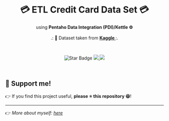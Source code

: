 <h1 align="center"> 💳 ETL Credit Card Data Set 💳 </h1>
<p align="center">using <b>Pentaho Data Integration (PDI)/Kettle ⚙</b><br><br>
.: 📄 Dataset taken from <b><a href="https://www.kaggle.com/rikdifos/credit-card-approval-prediction"> Kaggle </a></b> :.
</p><br>
<p align="center">
  <img src="https://img.shields.io/static/v1?label=%F0%9F%8C%9F&message=If%20Useful&style=style=flat&color=BC4E99" alt="Star Badge"/>
  <a href="https://www.github.com/caesarmario">
    <img src="https://img.shields.io/github/followers/caesarmario?style=social&link=https://www.github.com/caesarmario" alt"GitHub"/>
  </a>
  <a href="https://linktr.ee/caesarmario_">
    <img src="https://img.shields.io/badge/Follow%20My%20Other%20Works-019875?style=flat&labelColor=019875&link=https:/linktr.ee/caesarmario_" alt"Linktree"/>
  </a>
  <!-- <a href="XXX">
    <img src="https://img.shields.io/badge/-Predictioin%20with%20Machine%20Learning%20on%20Kaggle-teal?style=flat&logo=kaggle&logoColor=deepblue&link=XXX" alt="Kaggle Projects"/>
  </a> -->
</p>
<br>

<!-- 
## 📃 Table of Contents:
  - [About Project](#-about-project)
  - [Objectives](#-objectives)
  - [Data Set Description](#-data-set-description)
  - [Connection Configuration](#-connection-configuration)
      - [OLTP](#-oltp-configuration)
      - [OLAP](#-olap-configuration)
  - [ETL Process](#-etl-process)
      - [Application Record](#-application-record)
      - [Credit Record](#-credit-record)
      - [Time Dimension](#-time-dimension)
      - [Credit Card Fact](#-credit-card-fact)
  - [Star Schema](#-star-schema)
  - [Before & After ETL Comparison](#-before--after-etl-comparison)
      - [Application Record](#-application-record-1)
      - [Credit Record](#-credit-record-1)
      - [Time Dimension](#-time-dimension-1)
      - [Credit Card Fact](#-credit-card-fact-1)
<br>

## 🖋 About Project
*   This repository contains files to create data warehouse such as:
    - ETL files using Pentaho Data Integration (PDI)
    - Codes to create OLAP (SQL)
    - Codes to select data from OLTP (SQL)
    - Codes to perform random testing (SQL)

    for credit card applicant. The dataset is provided by <a href="https://www.kaggle.com/rikdifos/credit-card-approval-prediction"><b>Seanny (rikdifos)</b></a>.<br>

*   This project will also create:
    - **2 dimension tables** (Applicant_Dimension and CreditRecord_Dimension), 
    - **Time dimension** (Time_Dimension), and 
    - **1 fact table** (CreditCard_Fact).

    using PDI and Microsoft SQL Server 18.
<br><br>

## 📌 Objectives
*   Perform ETL using PDI for both datasets.
*   Create time dimension using PDI.
*   Create fact table using PDI.
<br><br>

## 🧾 Data Set Description
*   The dataset description can be seen <a href="https://www.kaggle.com/rikdifos/credit-card-approval-prediction/discussion/119320"><b>here</b></a>.
<br><br>


## 🔌 Connection Configuration
```
username: 	sa
pass: 		qwer
```
### 📀🔌 OLTP Configuration
![OLTP Config](https://github.com/caesarmario/ETL-credit-card-dataset-using-pentaho/blob/main/Screenshots/OLTP_Configuration.png)<br>
### 💿🔌 OLAP Configuration
![OLAP Config](https://github.com/caesarmario/ETL-credit-card-dataset-using-pentaho/blob/main/Screenshots/OLAP_Configuration.png)<br>

[![](https://img.shields.io/badge/back%20to%20top-%E2%86%A9-blue)](#-table-of-contents)
<br><br>


## ⚙ ETL Process
### 👨‍💼 Application Record
![Application](https://github.com/caesarmario/ETL-credit-card-dataset-using-pentaho/blob/main/Screenshots/Applicant_Dimension.png)<br>
#### ▶ Table Input Configuration
![Table Input - Application](https://github.com/caesarmario/ETL-credit-card-dataset-using-pentaho/blob/main/Screenshots/Applicant_Dimension/1%20-%20Table%20Input.png)
   - Importing application table from OLTP. <br>
#### ▶ Sort Rows Configuration
![Sort Rows - Application](https://github.com/caesarmario/ETL-credit-card-dataset-using-pentaho/blob/main/Screenshots/Applicant_Dimension/2%20-%20Sort%20Rows.png)
   - Sort data based on applicant ID. <br>
#### ▶ Unique Rows Configuration
![Unique Rows - Application](https://github.com/caesarmario/ETL-credit-card-dataset-using-pentaho/blob/main/Screenshots/Applicant_Dimension/3%20-%20Unique%20Rows.png)
   - Filter duplicate applicant ID. <br>
#### ▶ Replace in String Configuration
![Replace in String - Application](https://github.com/caesarmario/ETL-credit-card-dataset-using-pentaho/blob/main/Screenshots/Applicant_Dimension/4%20-%20Replace%20in%20String.png)
   - Replace some values to make it easier to understand. <br>
#### ▶ Add Constants Configuration
![Add Constants - Application](https://github.com/caesarmario/ETL-credit-card-dataset-using-pentaho/blob/main/Screenshots/Applicant_Dimension/5%20-%20Add%20Constants.png)
   - Add new columns with constant date (October 1, 2021). <br>
#### ▶ Calculator Configuration
![Calculator - Application](https://github.com/caesarmario/ETL-credit-card-dataset-using-pentaho/blob/main/Screenshots/Applicant_Dimension/6%20-%20Calculator.png)
   - Calculate DOB and date of applicant start working based on current date (October 1, 2021).
   - Calculate age of applicant based on current year (2021). <br>
#### ▶ Filter Rows Configuration
![Filter Rows - Application](https://github.com/caesarmario/ETL-credit-card-dataset-using-pentaho/blob/main/Screenshots/Applicant_Dimension/7%20-%20Filter%20Rows.png)
   - Filter applicant data which has null values.
   - Filter applicant data who is less than 21 y.o. <br>
#### ▶ Add Sequence Configuration
![Add Sequence - Application](https://github.com/caesarmario/ETL-credit-card-dataset-using-pentaho/blob/main/Screenshots/Applicant_Dimension/8%20-%20Add%20Sequence.png)
   - Adding Index Applicant (to replace ID as primary key). <br>
#### ▶ Select Values Configuration
![Select Values - Application](https://github.com/caesarmario/ETL-credit-card-dataset-using-pentaho/blob/main/Screenshots/Applicant_Dimension/9%20-%20Select%20Values.png)
   - Select columns that will entered OLAP. <br>
#### ▶ Table Output Configuration
![Table Output - Application](https://github.com/caesarmario/ETL-credit-card-dataset-using-pentaho/blob/main/Screenshots/Applicant_Dimension/10%20-%20Table%20Output.png)
   - Exporting application table to OLAP (Application Dimension). <br>

[![](https://img.shields.io/badge/back%20to%20top-%E2%86%A9-blue)](#-table-of-contents)
<br><br>

### 💶 Credit Record
![Credit Record](https://github.com/caesarmario/ETL-credit-card-dataset-using-pentaho/blob/main/Screenshots/CreditRecord_Dimension.png)<br>
#### ▶ Table Input Configuration
![Table Input - Credit Record](https://github.com/caesarmario/ETL-credit-card-dataset-using-pentaho/blob/main/Screenshots/CreditRecord_Dimension/1%20-%20Table%20Input.png)
   - Importing credit record table from OLTP. <br>
#### ▶ Sort Rows Configuration
![Sort Rows - Credit Record](https://github.com/caesarmario/ETL-credit-card-dataset-using-pentaho/blob/main/Screenshots/CreditRecord_Dimension/2%20-%20Sort%20Rows.png)
   - Sort data based on applicant ID. <br>
#### ▶ Add Constants Configuration
![Add Constants - Credit Record](https://github.com/caesarmario/ETL-credit-card-dataset-using-pentaho/blob/main/Screenshots/CreditRecord_Dimension/3%20-%20Add%20Constants.png)
   - Add new columns with constant date (October 1, 2021). <br>
#### ▶ Calculator Configuration
![Calculator - Credit Record](https://github.com/caesarmario/ETL-credit-card-dataset-using-pentaho/blob/main/Screenshots/CreditRecord_Dimension/4%20-%20Calculator.png)
   - Calculate loan payment's month based on current date (October 1, 2021). <br>
#### ▶ Add Sequence Configuration
![Add Sequence - Credit Record](https://github.com/caesarmario/ETL-credit-card-dataset-using-pentaho/blob/main/Screenshots/CreditRecord_Dimension/5%20-%20Add%20Sequence.png)
   - Adding CreditRecord_ID (to replace Applicant ID as primary key). <br>
#### ▶ Select Values Configuration
![Select Values - Credit Record](https://github.com/caesarmario/ETL-credit-card-dataset-using-pentaho/blob/main/Screenshots/CreditRecord_Dimension/6%20-%20Select%20Values.png)
   - Select columns that will entered OLAP. <br>
#### ▶ Table Output Configuration
![Table Output - Credit Record](https://github.com/caesarmario/ETL-credit-card-dataset-using-pentaho/blob/main/Screenshots/CreditRecord_Dimension/7%20-%20Table%20Output.png)
   - Exporting application table to OLAP (Credit Record Dimension). <br>

[![](https://img.shields.io/badge/back%20to%20top-%E2%86%A9-blue)](#-table-of-contents)
<br><br>

### ⌚ Time Dimension
![Time](https://github.com/caesarmario/ETL-credit-card-dataset-using-pentaho/blob/main/Screenshots/Time_Dimension.png)<br>
#### ▶ Generate Rows Configuration
![Generate Rows - Time](https://github.com/caesarmario/ETL-credit-card-dataset-using-pentaho/blob/main/Screenshots/Time_Dimension/1%20-%20Generate%20Rows.png)
   - Generate a column with specific date (January 1, 2016). <br>
#### ▶ Add Sequence Configuration
![Add Sequence - Time](https://github.com/caesarmario/ETL-credit-card-dataset-using-pentaho/blob/main/Screenshots/Time_Dimension/2%20-%20Add%20Sequence.png)
   - Add row with sequence from 1 to 99999. <br>
#### ▶ Calculator Configuration
![Calculator - Time](https://github.com/caesarmario/ETL-credit-card-dataset-using-pentaho/blob/main/Screenshots/Time_Dimension/3%20-%20Calculator.png)
   - Caluclating start date with sequence data to make next date (ex: January 2, 2016; January 3, 2016)
   - Creating new columns (Day, Months, and Year). <br>
#### ▶ Data Grid Configuration
![Data Grid - Time_1](https://github.com/caesarmario/ETL-credit-card-dataset-using-pentaho/blob/main/Screenshots/Time_Dimension/4%20-%20Data%20Grid.png)<br>
![Data Grid - Time_2](https://github.com/caesarmario/ETL-credit-card-dataset-using-pentaho/blob/main/Screenshots/Time_Dimension/4%20-%20Data%20Grid_2.png)
   - Creating month number and month name. <br>
#### ▶ Stream Lookup Configuration
![Stream Lookup - Time](https://github.com/caesarmario/ETL-credit-card-dataset-using-pentaho/blob/main/Screenshots/Time_Dimension/5%20-%20Stream%20Lookup.png)
   - Combine 'Month' from Calculator node to 'No_Month' from Data Grid node. <br>
#### ▶ Modified JavaScript Value Configuration
![Modified JavaScript - Time](https://github.com/caesarmario/ETL-credit-card-dataset-using-pentaho/blob/main/Screenshots/Time_Dimension/6%20-%20Modified%20JavaScript.png)
   - Creating time ID using JavaScript code. <br>
#### ▶ Select Values Configuration
![Select Values - Time](https://github.com/caesarmario/ETL-credit-card-dataset-using-pentaho/blob/main/Screenshots/Time_Dimension/7%20-%20Select%20Values.png)
   - Select columns that will entered OLAP. <br>
#### ▶ Table Output Configuration
![Table Output - Time](https://github.com/caesarmario/ETL-credit-card-dataset-using-pentaho/blob/main/Screenshots/Time_Dimension/8%20-%20Table%20Output.png)
   - Exporting time dimension to OLAP. <br>

[![](https://img.shields.io/badge/back%20to%20top-%E2%86%A9-blue)](#-table-of-contents)
<br><br>


### 💳 Credit Card Fact
![Credit Fact](https://github.com/caesarmario/ETL-credit-card-dataset-using-pentaho/blob/main/Screenshots/CreditCard_Fact.png)<br>
#### ▶ Table Input (Credit Record) Configuration
![Table Input CR - Fact](https://github.com/caesarmario/ETL-credit-card-dataset-using-pentaho/blob/main/Screenshots/CreditCard_Fact/1%20-%20Table%20Input%20(CreditRecord%20Dimension).png)
   - Importing Credit Record dimension from OLAP. <br>
#### ▶ Table Input (Application) Configuration
![Table Input Application - Fact](https://github.com/caesarmario/ETL-credit-card-dataset-using-pentaho/blob/main/Screenshots/CreditCard_Fact/2%20-%20Table%20Input%20(Application%20Dimension).png)
   - Importing Application dimension from OLAP. <br>
#### ▶ Stream Lookup 1 Configuration
![Stream Lookup 1 - Fact](https://github.com/caesarmario/ETL-credit-card-dataset-using-pentaho/blob/main/Screenshots/CreditCard_Fact/3%20-%20Stream%20Lookup%201.png)
   - Join both dimension tables based on applicant ID. <br>
#### ▶ Filter Rows Configuration
![Filter Rows - Fact](https://github.com/caesarmario/ETL-credit-card-dataset-using-pentaho/blob/main/Screenshots/CreditCard_Fact/4%20-%20Filter%20Rows.png)
   - Filter applicant ID that doesn't exists in both tables. <br>
#### ▶ Table Input (Time) Configuration
![Table Input Time - Fact](https://github.com/caesarmario/ETL-credit-card-dataset-using-pentaho/blob/main/Screenshots/CreditCard_Fact/5%20-%20Table%20Input%20(Time%20Dimension).png)
   - Importing Time dimension from OLAP. <br>
#### ▶ Stream Lookup 2 Configuration
![Stream Lookup 2 - Fact](https://github.com/caesarmario/ETL-credit-card-dataset-using-pentaho/blob/main/Screenshots/CreditCard_Fact/6%20-%20Stream%20Lookup%202.png)
   - Join application & credit record dimension with time dimension. <br>
#### ▶ Replace in String 1 Configuration
![Replace in String 1 - Fact](https://github.com/caesarmario/ETL-credit-card-dataset-using-pentaho/blob/main/Screenshots/CreditCard_Fact/7%20-%20Replace%20in%20String%201.png)
   - Replace C, X, 0 with 'Good Debt' (C: loan for that month is already paid; X: no loan for that month; 0: loan is 1 to 29 days overdue). 
   - Replace 1, 2, 3, 4, 5 with 'Bad Debt' (1: loan is 30 to 59 days overdue; 2: loan is 60 to 89 days overdue; 3: loan is 90 to 119 days overdue; 4: loan is 120 to 149 days overdue; 5: loan is more than 150 days overdue)<br>
#### ▶ Calculator Configuration
![Calculator - Fact](https://github.com/caesarmario/ETL-credit-card-dataset-using-pentaho/blob/main/Screenshots/CreditCard_Fact/8%20-%20Calculator.png)
   - Creating 2 copies from 'Status' column ('Good_Debt' and 'Bad_Debt').
#### ▶ Replace in String Configuration
![Replace in String - Fact](https://github.com/caesarmario/ETL-credit-card-dataset-using-pentaho/blob/main/Screenshots/CreditCard_Fact/9%20-%20Replace%20in%20String%202.png)
   - Good_Debt: Good Debt will be change to 1, while Bad Debt will be change to 0
   - Bad_Debt: Good Debt will be change to 0, while Bad Debt will be change to 1
#### ▶ Get System Info Configuration
![Get System Info - Fact](https://github.com/caesarmario/ETL-credit-card-dataset-using-pentaho/blob/main/Screenshots/CreditCard_Fact/10%20-%20Get%20System%20Info.png)
   - To create date & time when ETL was performed. <br>
#### ▶ Select Values Configuration
![Select Values - Fact](https://github.com/caesarmario/ETL-credit-card-dataset-using-pentaho/blob/main/Screenshots/CreditCard_Fact/11%20-%20Select%20Values.png)
   - Select columns that will entered OLAP. <br>
#### ▶ Table Output Configuration
![Table Output - Fact](https://github.com/caesarmario/ETL-credit-card-dataset-using-pentaho/blob/main/Screenshots/CreditCard_Fact/12%20-%20Table%20Output.png)
   - Exporting fact table to OLAP. <br>

[![](https://img.shields.io/badge/back%20to%20top-%E2%86%A9-blue)](#-table-of-contents)
<br><br>

## ⭐ Star Schema
*   Star schema generated using Power BI
![Star Schema](https://github.com/caesarmario/ETL-credit-card-dataset-using-pentaho/blob/main/Screenshots/Star_Schema_PBI.PNG)<br>

[![](https://img.shields.io/badge/back%20to%20top-%E2%86%A9-blue)](#-table-of-contents)
<br><br>

## 👀 Before & After ETL Comparison
*   This section will show the data structure before & after ETL.
### 👨‍💼 Application Record
![Applicant_1](https://github.com/caesarmario/data-warehouse-credit-card-applicant-using-pentaho/blob/main/Screenshots/Before%20%26%20After/Applicant_1.png)<br>
![Applicant_2](https://github.com/caesarmario/data-warehouse-credit-card-applicant-using-pentaho/blob/main/Screenshots/Before%20%26%20After/Applicant_2.png)<br>

### 💶 Credit Record
![Credit Record](https://github.com/caesarmario/data-warehouse-credit-card-applicant-using-pentaho/blob/main/Screenshots/Before%20%26%20After/Credit%20Record.png)<br>

### ⌚ Time Dimension
![Time Dimension](https://github.com/caesarmario/data-warehouse-credit-card-applicant-using-pentaho/blob/main/Screenshots/Before%20%26%20After/Time%20Dimension.png)<br>

### 💳 Credit Card Fact
![Credit Card Fact](https://github.com/caesarmario/data-warehouse-credit-card-applicant-using-pentaho/blob/main/Screenshots/Before%20%26%20After/Credit%20Card%20Fact.png)<br>

[![](https://img.shields.io/badge/back%20to%20top-%E2%86%A9-blue)](#-table-of-contents)
<br><br>

--> 
## 🙌 Support me!

👉 If you find this project useful, **please ⭐ this repository 😆**!

---

👉 _More about myself: <a href="https://linktr.ee/caesarmario_"> here </a>_
